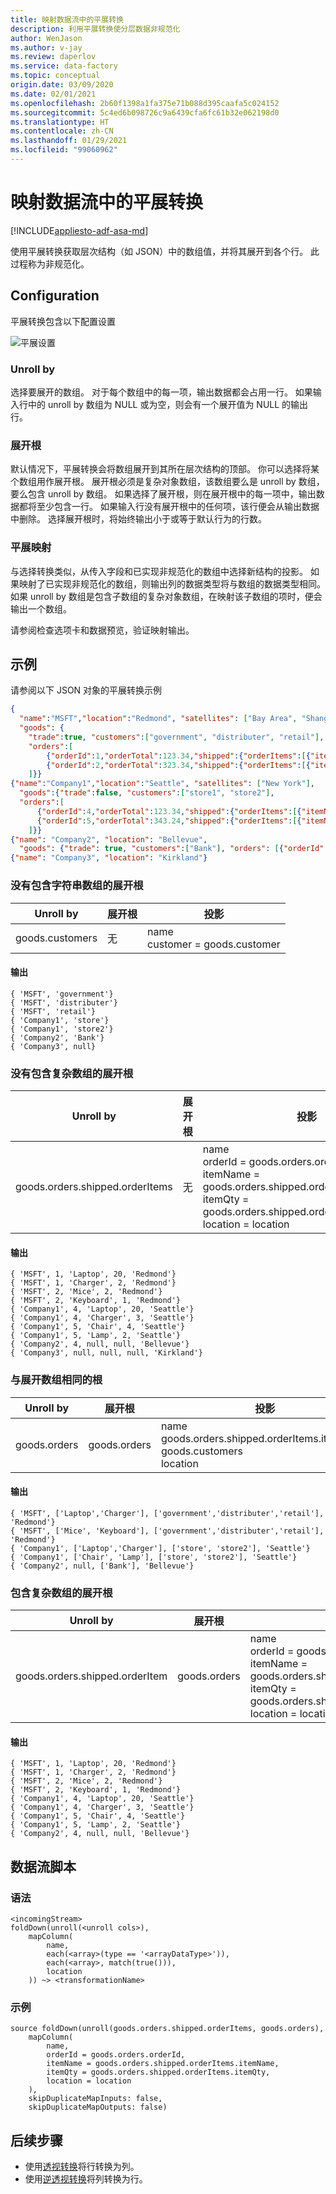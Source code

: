 ```yaml
---
title: 映射数据流中的平展转换
description: 利用平展转换使分层数据非规范化
author: WenJason
ms.author: v-jay
ms.review: daperlov
ms.service: data-factory
ms.topic: conceptual
origin.date: 03/09/2020
ms.date: 02/01/2021
ms.openlocfilehash: 2b60f1398a1fa375e71b088d395caafa5c024152
ms.sourcegitcommit: 5c4ed6b098726c9a6439cfa6fc61b32e062198d0
ms.translationtype: HT
ms.contentlocale: zh-CN
ms.lasthandoff: 01/29/2021
ms.locfileid: "99060962"
---
```

# <a name="flatten-transformation-in-mapping-data-flow"></a>映射数据流中的平展转换

[!INCLUDE[appliesto-adf-asa-md](includes/appliesto-adf-asa-md.md)]

使用平展转换获取层次结构（如 JSON）中的数组值，并将其展开到各个行。 此过程称为非规范化。

## <a name="configuration"></a>Configuration

平展转换包含以下配置设置

![平展设置](media/data-flow/flatten1.png "平展设置")

### <a name="unroll-by"></a>Unroll by

选择要展开的数组。 对于每个数组中的每一项，输出数据都会占用一行。 如果输入行中的 unroll by 数组为 NULL 或为空，则会有一个展开值为 NULL 的输出行。

### <a name="unroll-root"></a>展开根

默认情况下，平展转换会将数组展开到其所在层次结构的顶部。 你可以选择将某个数组用作展开根。 展开根必须是复杂对象数组，该数组要么是 unroll by 数组，要么包含 unroll by 数组。 如果选择了展开根，则在展开根中的每一项中，输出数据都将至少包含一行。 如果输入行没有展开根中的任何项，该行便会从输出数据中删除。 选择展开根时，将始终输出小于或等于默认行为的行数。

### <a name="flatten-mapping"></a>平展映射

与选择转换类似，从传入字段和已实现非规范化的数组中选择新结构的投影。 如果映射了已实现非规范化的数组，则输出列的数据类型将与数组的数据类型相同。 如果 unroll by 数组是包含子数组的复杂对象数组，在映射该子数组的项时，便会输出一个数组。

请参阅检查选项卡和数据预览，验证映射输出。

## <a name="examples"></a>示例

请参阅以下 JSON 对象的平展转换示例

``` json
{
  "name":"MSFT","location":"Redmond", "satellites": ["Bay Area", "Shanghai"],
  "goods": {
    "trade":true, "customers":["government", "distributer", "retail"],
    "orders":[
        {"orderId":1,"orderTotal":123.34,"shipped":{"orderItems":[{"itemName":"Laptop","itemQty":20},{"itemName":"Charger","itemQty":2}]}},
        {"orderId":2,"orderTotal":323.34,"shipped":{"orderItems":[{"itemName":"Mice","itemQty":2},{"itemName":"Keyboard","itemQty":1}]}}
    ]}}
{"name":"Company1","location":"Seattle", "satellites": ["New York"],
  "goods":{"trade":false, "customers":["store1", "store2"],
  "orders":[
      {"orderId":4,"orderTotal":123.34,"shipped":{"orderItems":[{"itemName":"Laptop","itemQty":20},{"itemName":"Charger","itemQty":3}]}},
      {"orderId":5,"orderTotal":343.24,"shipped":{"orderItems":[{"itemName":"Chair","itemQty":4},{"itemName":"Lamp","itemQty":2}]}}
    ]}}
{"name": "Company2", "location": "Bellevue",
  "goods": {"trade": true, "customers":["Bank"], "orders": [{"orderId": 4, "orderTotal": 123.34}]}}
{"name": "Company3", "location": "Kirkland"}
```

### <a name="no-unroll-root-with-string-array"></a>没有包含字符串数组的展开根

| Unroll by | 展开根 | 投影 |
| --------- | ----------- | ---------- |
| goods.customers | 无 | name <br> customer = goods.customer |

#### <a name="output"></a>输出

```
{ 'MSFT', 'government'}
{ 'MSFT', 'distributer'}
{ 'MSFT', 'retail'}
{ 'Company1', 'store'}
{ 'Company1', 'store2'}
{ 'Company2', 'Bank'}
{ 'Company3', null}
```

### <a name="no-unroll-root-with-complex-array"></a>没有包含复杂数组的展开根

| Unroll by | 展开根 | 投影 |
| --------- | ----------- | ---------- |
| goods.orders.shipped.orderItems | 无 | name <br> orderId = goods.orders.orderId <br> itemName = goods.orders.shipped.orderItems.itemName <br> itemQty = goods.orders.shipped.orderItems.itemQty <br> location = location |

#### <a name="output"></a>输出

```
{ 'MSFT', 1, 'Laptop', 20, 'Redmond'}
{ 'MSFT', 1, 'Charger', 2, 'Redmond'}
{ 'MSFT', 2, 'Mice', 2, 'Redmond'}
{ 'MSFT', 2, 'Keyboard', 1, 'Redmond'}
{ 'Company1', 4, 'Laptop', 20, 'Seattle'}
{ 'Company1', 4, 'Charger', 3, 'Seattle'}
{ 'Company1', 5, 'Chair', 4, 'Seattle'}
{ 'Company1', 5, 'Lamp', 2, 'Seattle'}
{ 'Company2', 4, null, null, 'Bellevue'}
{ 'Company3', null, null, null, 'Kirkland'}
```

### <a name="same-root-as-unroll-array"></a>与展开数组相同的根

| Unroll by | 展开根 | 投影 |
| --------- | ----------- | ---------- |
| goods.orders | goods.orders | name <br> goods.orders.shipped.orderItems.itemName <br> goods.customers <br> location |

#### <a name="output"></a>输出

```
{ 'MSFT', ['Laptop','Charger'], ['government','distributer','retail'], 'Redmond'}
{ 'MSFT', ['Mice', 'Keyboard'], ['government','distributer','retail'], 'Redmond'}
{ 'Company1', ['Laptop','Charger'], ['store', 'store2'], 'Seattle'}
{ 'Company1', ['Chair', 'Lamp'], ['store', 'store2'], 'Seattle'}
{ 'Company2', null, ['Bank'], 'Bellevue'}
```

### <a name="unroll-root-with-complex-array"></a>包含复杂数组的展开根

| Unroll by | 展开根 | 投影 |
| --------- | ----------- | ---------- |
| goods.orders.shipped.orderItem | goods.orders |name <br> orderId = goods.orders.orderId <br> itemName = goods.orders.shipped.orderItems.itemName <br> itemQty = goods.orders.shipped.orderItems.itemQty <br> location = location |

#### <a name="output"></a>输出

```
{ 'MSFT', 1, 'Laptop', 20, 'Redmond'}
{ 'MSFT', 1, 'Charger', 2, 'Redmond'}
{ 'MSFT', 2, 'Mice', 2, 'Redmond'}
{ 'MSFT', 2, 'Keyboard', 1, 'Redmond'}
{ 'Company1', 4, 'Laptop', 20, 'Seattle'}
{ 'Company1', 4, 'Charger', 3, 'Seattle'}
{ 'Company1', 5, 'Chair', 4, 'Seattle'}
{ 'Company1', 5, 'Lamp', 2, 'Seattle'}
{ 'Company2', 4, null, null, 'Bellevue'}
```

## <a name="data-flow-script"></a>数据流脚本

### <a name="syntax"></a>语法

```
<incomingStream>
foldDown(unroll(<unroll cols>),
    mapColumn(
        name,
        each(<array>(type == '<arrayDataType>')),
        each(<array>, match(true())),
        location
    )) ~> <transformationName>
```

### <a name="example"></a>示例

```
source foldDown(unroll(goods.orders.shipped.orderItems, goods.orders),
    mapColumn(
        name,
        orderId = goods.orders.orderId,
        itemName = goods.orders.shipped.orderItems.itemName,
        itemQty = goods.orders.shipped.orderItems.itemQty,
        location = location
    ),
    skipDuplicateMapInputs: false,
    skipDuplicateMapOutputs: false) 
```    

## <a name="next-steps"></a>后续步骤

* 使用[透视转换](data-flow-pivot.md)将行转换为列。
* 使用[逆透视转换](data-flow-unpivot.md)将列转换为行。
